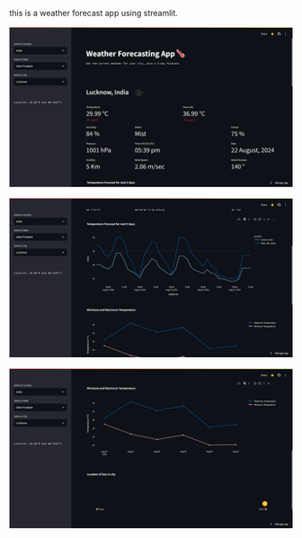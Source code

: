 this is a weather forecast app using streamlit.
<br></br>
![Image 1](images/ss1.png)
<br></br>
![Image 2](images/ss2.png)
<br></br>
![Image 3](images/ss3.png)
